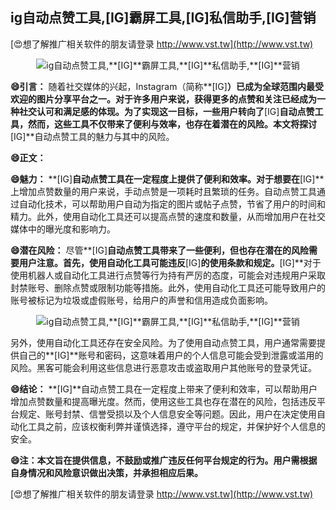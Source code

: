 ## **ig自动点赞工具,**[IG]**霸屏工具,**[IG]**私信助手,**[IG]**营销**

[😍想了解推广相关软件的朋友请登录 http://www.vst.tw](http://www.vst.tw)

 <center><img src="https://vst.tw/MP4/tuiguang/png/3.png" alt="ig自动点赞工具,**[IG]**霸屏工具,**[IG]**私信助手,**[IG]**营销"></center>

**😄引言：**
随着社交媒体的兴起，Instagram（简称**[IG]**）已成为全球范围内最受欢迎的图片分享平台之一。对于许多用户来说，获得更多的点赞和关注已经成为一种社交认可和满足感的体现。为了实现这一目标，一些用户转向了**[IG]**自动点赞工具，然而，这些工具不仅带来了便利与效率，也存在着潜在的风险。本文将探讨**[IG]**自动点赞工具的魅力与其中的风险。

**😄正文：**

**😄魅力：**
**[IG]**自动点赞工具在一定程度上提供了便利和效率。对于想要在**[IG]**上增加点赞数量的用户来说，手动点赞是一项耗时且繁琐的任务。自动点赞工具通过自动化技术，可以帮助用户自动为指定的图片或帖子点赞，节省了用户的时间和精力。此外，使用自动化工具还可以提高点赞的速度和数量，从而增加用户在社交媒体中的曝光度和影响力。

**😄潜在风险：**
尽管**[IG]**自动点赞工具带来了一些便利，但也存在潜在的风险需要用户注意。首先，使用自动化工具可能违反**[IG]**的使用条款和规定。**[IG]**对于使用机器人或自动化工具进行点赞等行为持有严厉的态度，可能会对违规用户采取封禁账号、删除点赞或限制功能等措施。此外，使用自动化工具还可能导致用户的账号被标记为垃圾或虚假账号，给用户的声誉和信用造成负面影响。

 <center><img src="https://vst.tw/MP4/tuiguang/png/4.png" alt="ig自动点赞工具,**[IG]**霸屏工具,**[IG]**私信助手,**[IG]**营销"></center>

另外，使用自动化工具还存在安全风险。为了使用自动点赞工具，用户通常需要提供自己的**[IG]**账号和密码，这意味着用户的个人信息可能会受到泄露或滥用的风险。黑客可能会利用这些信息进行恶意攻击或盗取用户其他账号的登录凭证。

**😄结论：**
**[IG]**自动点赞工具在一定程度上带来了便利和效率，可以帮助用户增加点赞数量和提高曝光度。然而，使用这些工具也存在潜在的风险，包括违反平台规定、账号封禁、信誉受损以及个人信息安全等问题。因此，用户在决定使用自动化工具之前，应该权衡利弊并谨慎选择，遵守平台的规定，并保护好个人信息的安全。

**😄注：本文旨在提供信息，不鼓励或推广违反任何平台规定的行为。用户需根据自身情况和风险意识做出决策，并承担相应后果。**

[😍想了解推广相关软件的朋友请登录 http://www.vst.tw](http://www.vst.tw)



